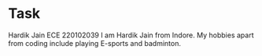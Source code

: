 # Task
Hardik Jain
ECE 
220102039
I am Hardik Jain from Indore. My hobbies apart from coding include playing E-sports and badminton.
